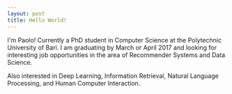 ```yaml
---
layout: post
title: Hello World! 
---
```

I'm Paolo! Currently a PhD student in Computer Science at the Polytechnic University of Bari. I am graduating by March or April 2017 and looking for interesting job opportunities in the area of Recommender Systems and Data Science.

Also interested in Deep Learning, Information Retrieval, Natural Language Processing, and Human Computer Interaction.


